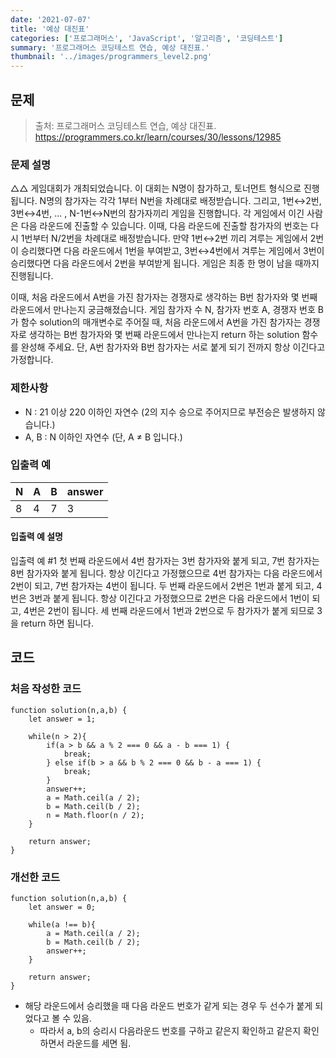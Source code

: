 ```yaml
---
date: '2021-07-07'
title: '예상 대진표'
categories: ['프로그래머스', 'JavaScript', '알고리즘', '코딩테스트']
summary: '프로그래머스 코딩테스트 연습, 예상 대진표.'
thumbnail: '../images/programmers_level2.png'
---
```


## 문제

> 출처: 프로그래머스 코딩테스트 연습, 예상 대진표.
> <br>https://programmers.co.kr/learn/courses/30/lessons/12985

### 문제 설명

△△ 게임대회가 개최되었습니다. 이 대회는 N명이 참가하고, 토너먼트 형식으로 진행됩니다. N명의 참가자는 각각 1부터 N번을 차례대로 배정받습니다. 그리고, 1번↔2번, 3번↔4번, ... , N-1번↔N번의 참가자끼리 게임을 진행합니다. 각 게임에서 이긴 사람은 다음 라운드에 진출할 수 있습니다. 이때, 다음 라운드에 진출할 참가자의 번호는 다시 1번부터 N/2번을 차례대로 배정받습니다. 만약 1번↔2번 끼리 겨루는 게임에서 2번이 승리했다면 다음 라운드에서 1번을 부여받고, 3번↔4번에서 겨루는 게임에서 3번이 승리했다면 다음 라운드에서 2번을 부여받게 됩니다. 게임은 최종 한 명이 남을 때까지 진행됩니다.

이때, 처음 라운드에서 A번을 가진 참가자는 경쟁자로 생각하는 B번 참가자와 몇 번째 라운드에서 만나는지 궁금해졌습니다. 게임 참가자 수 N, 참가자 번호 A, 경쟁자 번호 B가 함수 solution의 매개변수로 주어질 때, 처음 라운드에서 A번을 가진 참가자는 경쟁자로 생각하는 B번 참가자와 몇 번째 라운드에서 만나는지 return 하는 solution 함수를 완성해 주세요. 단, A번 참가자와 B번 참가자는 서로 붙게 되기 전까지 항상 이긴다고 가정합니다.

### 제한사항

- N : 21 이상 220 이하인 자연수 (2의 지수 승으로 주어지므로 부전승은 발생하지 않습니다.)
- A, B : N 이하인 자연수 (단, A ≠ B 입니다.)

### 입출력 예

| N   | A   | B   | answer |
| --- | --- | --- | ------ |
| 8   | 4   | 7   | 3      |

#### 입출력 예 설명

입출력 예 #1
첫 번째 라운드에서 4번 참가자는 3번 참가자와 붙게 되고, 7번 참가자는 8번 참가자와 붙게 됩니다. 항상 이긴다고 가정했으므로 4번 참가자는 다음 라운드에서 2번이 되고, 7번 참가자는 4번이 됩니다. 두 번째 라운드에서 2번은 1번과 붙게 되고, 4번은 3번과 붙게 됩니다. 항상 이긴다고 가정했으므로 2번은 다음 라운드에서 1번이 되고, 4번은 2번이 됩니다. 세 번째 라운드에서 1번과 2번으로 두 참가자가 붙게 되므로 3을 return 하면 됩니다.

## 코드

### 처음 작성한 코드

```
function solution(n,a,b) {
    let answer = 1;

    while(n > 2){
        if(a > b && a % 2 === 0 && a - b === 1) {
            break;
        } else if(b > a && b % 2 === 0 && b - a === 1) {
            break;
        }
        answer++;
        a = Math.ceil(a / 2);
        b = Math.ceil(b / 2);
        n = Math.floor(n / 2);
    }

    return answer;
}
```

### 개선한 코드

```
function solution(n,a,b) {
    let answer = 0;

    while(a !== b){
        a = Math.ceil(a / 2);
        b = Math.ceil(b / 2);
        answer++;
    }

    return answer;
}
```

- 해당 라운드에서 승리했을 때 다음 라운드 번호가 같게 되는 경우 두 선수가 붙게 되었다고 볼 수 있음.
  - 따라서 a, b의 승리시 다음라운드 번호를 구하고 같은지 확인하고 같은지 확인하면서 라운드를 세면 됨.
